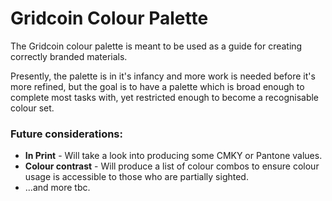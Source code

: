 # Gridcoin Colour Palette
<p>The Gridcoin colour palette is meant to be used as a guide for creating correctly branded materials.</p>

<p>Presently, the palette is in it's infancy and more work is needed before it's more refined, but the goal is to have a palette which is broad enough to complete most tasks with, yet restricted enough to become a recognisable colour set.</p>

<h3>Future considerations:</h3>
<ul>
<li><strong>In Print</strong> - Will take a look into producing some CMKY or Pantone values.</li>
<li><strong>Colour contrast</strong> - Will produce a list of colour combos to ensure colour usage is accessible to those who are partially sighted.</li>
<li>...and more tbc.</li>
</ul>